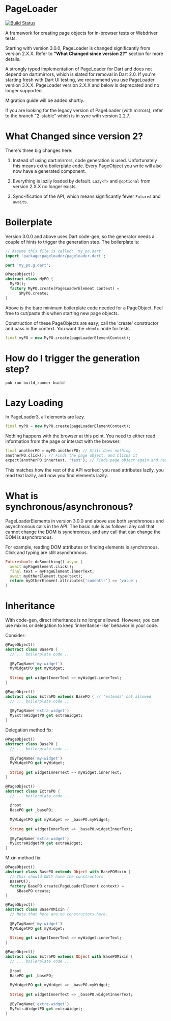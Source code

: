PageLoader
==========

[![Build Status](https://travis-ci.org/google/pageloader.svg?branch=master)](https://travis-ci.org/google/pageloader)

A framework for creating page objects for in-browser tests or Webdriver tests.

Starting with version 3.0.0, PageLoader is changed significantly from version
2.X.X. Refer to **"What Changed since version 2?"** section for more details.

A strongly typed implementation of PageLoader for Dart and does not depend on
dart:mirrors, which is slated for removal in Dart 2.0. If you're starting fresh with
Dart UI testing, we recommend you use PageLoader version 3.X.X. PageLoader version 2.X.X
and below is deprecated and no longer supported.

Migration guide will be added shortly.

If you are looking for the legacy version of PageLoader (with mirrors), refer
to the branch "2-stable" which is in sync with version 2.2.7.

What Changed since version 2?
=============================

There's three big changes here:

1. Instead of using dart:mirrors, code generation is used. 
   Unfortunately this means extra boilerplate code. Every PageObject
   you write will also now have a generated component.
   
2. Everything is lazily loaded by default. `Lazy<T>` and `@optional` from
   version 2.X.X no longer exists.

3. Sync-ification of the API, which means significantly fewer `Future`s and `await`s.

Boilerplate
===========

Version 3.0.0 and above uses Dart code-gen, so the generator needs a
couple of hints to trigger the generation step. The boilerplate is:

```dart
// Assume this file is called: 'my_po.dart'
import 'package:pageloader/pageloader.dart';

part 'my_po.g.dart';

@PageObject()
abstract class MyPO {
  MyPO();
  factory MyPO.create(PageLoaderElement context) =
      $MyPO.create;
}
```

Above is the bare minimum boilerplate code needed for a PageObject.
Feel free to cut/paste this when starting new page objects.

Construction of these PageObjects are easy; call the 'create' constructor
and pass in the context. You want the `<html>` node for tests.

```dart
final myPO = new MyPO.create(pageLoaderElementContext);
```

How do I trigger the generation step?
=====================================
`pub run build_runner build`

Lazy Loading
============
In PageLoader3, all elements are lazy.

```dart
final myPO = new MyPO.create(pageLoaderElementContext);
```

Nothing happens with the browser at this point. You need to either
read information from the page or interact with the browser:

```dart
final anotherPO = myPO.anotherPO; // Still does nothing
anotherPO.click(); // Finds the page object, and clicks it
expect(anotherPO.innertext, 'text'); // Finds page object again and reads inner text
```

This matches how the rest of the API worked: you read attributes lazily,
you read text lazily, and now you find elements lazily.

What is synchronous/asynchronous?
=================================
PageLoaderElements in version 3.0.0 and above use both synchronous
and asynchronous calls in the API. The basic rule is as follows:
any call that cannot change the DOM is synchronous, and any call
that can change the DOM is asynchronous.

For example, reading DOM attributes or finding elements is synchronous.
Click and typing are still asynchronous.

```dart
Future<bool> doSomething() async {
  await myPageElement.click();
  final text = myPageElement.innerText;
  await myOtherElement.type(text);
  return myOtherElement.attributes['someattr'] == 'value';
}
```

Inheritance
===========
With code-gen, direct inheritance is no longer allowed. However,
you can use mixins or delegation to keep 'inheritance-like'
behavior in your code.

Consider: 
```dart
@PageObject()
abstract class BasePO {
  // ... boilerplate code ...
  
  @ByTagName('my-widget')
  MyWidgetPO get myWidget;
  
  String get widgetInnerText => myWidget.innerText;
}

@PageObject()
abstract class ExtraPO extends BasePO { // 'extends' not allowed
  // ... boilerplate code ...
  
  @ByTagName('extra-widget')
  MyExtraWidgetPO get extraWidget;
}
```

Delegation method fix:
```dart
@PageObject()
abstract class BasePO {
  // ... boilerplate code ...
  
  @ByTagName('my-widget')
  MyWidgetPO get myWidget;
  
  String get widgetInnerText => myWidget.innerText;
}

@PageObject()
abstract class ExtraPO {
  // ... boilerplate code ...
  
  @root
  BasePO get _basePO;
  
  MyWidgetPO get myWidget => _basePO.myWidget;
  
  String get widgetInnerText => _basePO.widgetInnerText;
  
  @ByTagName('extra-widget')
  MyExtraWidgetPO get extraWidget;
}
```

Mixin method fix:
```dart
@PageObject()
abstract class BasePO extends Object with BasePOMixin {
  // This should ONLY have the constructors
  BasePO();
  factory BasePO.create(PageLoaderElement context) =
     $BasePO.create;
}

@PageObject()
abstract class BasePOMixin {
  // Note that here are no constructors here.
  
  @ByTagName('my-widget')
  MyWidgetPO get myWidget;
  
  String get widgetInnerText => myWidget.innerText;
}

@PageObject()
abstract class ExtraPO extends Object with BasePOMixin {
  // ... boilerplate code ...
  
  @root
  BasePO get _basePO;
  
  MyWidgetPO get myWidget => _basePO.myWidget;
  
  String get widgetInnerText => _basePO.widgetInnerText;
  
  @ByTagName('extra-widget')
  MyExtraWidgetPO get extraWidget;
}
```

